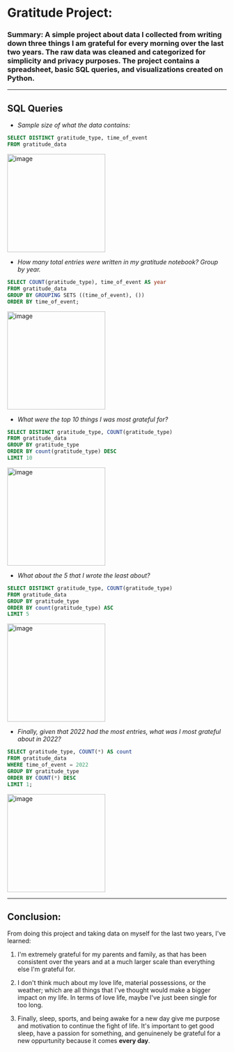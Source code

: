 # Gratitude Project:

### Summary: A simple project about data I collected from writing down three things I am grateful for every morning over the last two years. The raw data was cleaned and categorized for simplicity and privacy purposes. The project contains a spreadsheet, basic SQL queries, and visualizations created on Python.

----------------------------------------------------------------------------------------------------

**SQL Queries**
----------------------------------------------------------------------------------------------------

* *Sample size of what the data contains:*

```SQL
SELECT DISTINCT gratitude_type, time_of_event 
FROM gratitude_data
```
<img width="225" alt="image" src="https://user-images.githubusercontent.com/126549337/231056732-16506b81-6f6d-4182-bfaa-c66c77d1b9e4.png">


* *How many total entries were written in my gratitude notebook? Group by year.* 
```SQL
SELECT COUNT(gratitude_type), time_of_event AS year
FROM gratitude_data
GROUP BY GROUPING SETS ((time_of_event), ())
ORDER BY time_of_event;
```
<img width="225" alt="image" src="https://user-images.githubusercontent.com/126549337/231054597-6d7a3b0e-9af2-4503-9538-9cf075902015.png">


* *What were the top 10 things I was most grateful for?*
```SQL
SELECT DISTINCT gratitude_type, COUNT(gratitude_type)
FROM gratitude_data
GROUP BY gratitude_type
ORDER BY count(gratitude_type) DESC
LIMIT 10
```
<img width="225" alt="image" src="https://user-images.githubusercontent.com/126549337/231058891-3f36ff04-1952-40ec-b684-13084fda65f2.png">

* *What about the 5 that I wrote the least about?*
```SQL
SELECT DISTINCT gratitude_type, COUNT(gratitude_type)
FROM gratitude_data
GROUP BY gratitude_type
ORDER BY count(gratitude_type) ASC
LIMIT 5
```
<img width="225" alt="image" src="https://user-images.githubusercontent.com/126549337/231059331-118c897a-fa24-40a5-b472-4a9e3ac5f410.png">

* *Finally, given that 2022 had the most entries, what was I most grateful about in 2022?*

```SQL
SELECT gratitude_type, COUNT(*) AS count
FROM gratitude_data
WHERE time_of_event = 2022
GROUP BY gratitude_type
ORDER BY COUNT(*) DESC
LIMIT 1;
```
<img width="225" alt="image" src="https://user-images.githubusercontent.com/126549337/231060325-99f7a9df-b5bd-48ac-bdff-a33f49525d56.png">

------------------------------------------------------------------------------------------------------------------------------------
## Conclusion:

From doing this project and taking data on myself for the last two years, I've learned: 

  1. I'm extremely grateful for my parents and family, as that has been consistent over the years and at a much larger scale than everything else I'm grateful for.
  
  2. I don't think much about my love life, material possessions, or the weather; which are all things that I've thought would make a bigger impact on my life. In terms of love life, maybe I've just been single for too long.
  
  3. Finally, sleep, sports, and being awake for a new day give me purpose and motivation to continue the fight of life. It's important to get good sleep, have a passion for something, and genuinenely be grateful for a new oppurtunity because it comes **every day**.
  
  
